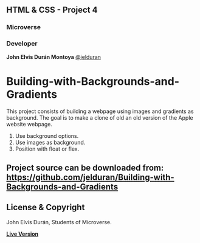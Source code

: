 ## HTML & CSS - Project 4

### Microverse

### Developer

**John Elvis Durán Montoya** [@jelduran](https://github.com/jelduran)

# Building-with-Backgrounds-and-Gradients
This project consists of building a webpage using images and gradients as background. The goal is to make a clone of old an old version of the Apple website webpage.

1. Use background options.
2. Use images as background.
3. Position with float or flex.

## Project source can be downloaded from: <https://github.com/jelduran/Building-with-Backgrounds-and-Gradients>
  
## License & Copyright

John Elvis Durán, Students of Microverse.

**[Live Version](https://raw.githack.com/jelduran/Building-with-Backgrounds-and-Gradients/feature/index.html)**